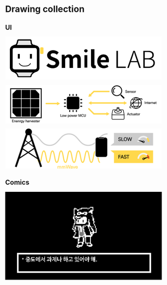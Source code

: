 # Drawing collection
## UI
![smile_lab_logo](./drawings/long_icon.png)

![description_for_batterless](./drawings/yellow_Batterless.png)

![description_for_mmWave](./drawings/yellow_mmWave.png)

## Comics
![dot_symbolic_charactor](./drawings/tanuki_dot.png)